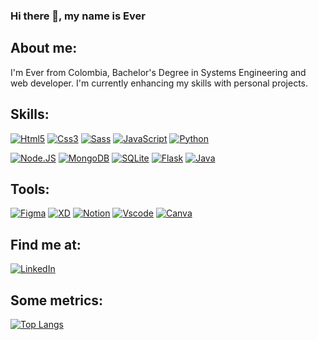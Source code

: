 ### Hi there 👋, my name is Ever

## About me:
I'm Ever from Colombia, Bachelor's Degree in Systems Engineering and web developer. I'm currently enhancing my skills with personal projects.
## Skills:
[![Html5](https://img.shields.io/badge/HTML5-f06529?style=for-the-badge&logo=html5&logoColor=white)]()
[![Css3](https://img.shields.io/badge/CSS-2965f1?style=for-the-badge&logo=css3&logoColor=white)]()
[![Sass](https://img.shields.io/badge/SASS-da5496?style=for-the-badge&logo=SASS&logoColor=white)]()
[![JavaScript](https://img.shields.io/badge/JavaScript-F7DF1E?style=for-the-badge&logo=javascript&logoColor=101010)]()
[![Python](https://img.shields.io/badge/python-ffd43b?style=for-the-badge&logo=python&logoColor=2300C4CC)]()

[![Node.JS](https://img.shields.io/badge/Node.JS-339933?style=for-the-badge&logo=node.js&logoColor=white)]()
[![MongoDB](https://img.shields.io/badge/MongoDB-47A248?style=for-the-badge&logo=mongodb&logoColor=white)]()
[![SQLite](https://img.shields.io/badge/SQLite-6fb6f6?style=for-the-badge&logo=SQLite&logoColor=white)]()
[![Flask](https://img.shields.io/badge/flask-ffffff?style=for-the-badge&logo=flask&logoColor=101010)]()
[![Java](https://img.shields.io/badge/Java-%23ED8B00?style=for-the-badge&logo=Java&logoColor=white)]() 
<!-- [![React](https://img.shields.io/badge/react-61dbfb?style=for-the-badge&logo=react&logoColor=white&labelColor=101010)]() -->

## Tools:
[![Figma](https://img.shields.io/badge/figma-%23F24E1E?style=for-the-badge&logo=figma&logoColor=white)]()
[![XD](https://img.shields.io/badge/Adobe%20XD-470137?style=for-the-badge&logo=Adobe%20XD&logoColor=white)]()
[![Notion](https://img.shields.io/badge/Notion-%23000000?style=for-the-badge&logo=Notion&logoColor=white)]()
[![Vscode](https://img.shields.io/badge/Visual%20Studio%20Code-0078d7.svg?style=for-the-badge&logo=visual-studio-code&logoColor=white)]()
[![Canva](https://img.shields.io/badge/Canva-%2300C4CC.svg?style=for-the-badge&logo=canva&logoColor=white)]()

## Find me at:
[![LinkedIn](https://img.shields.io/badge/LinkedIn-Ever_Navarro-0077B5?style=for-the-badge&logo=linkedin&logoColor=white)](https://www.linkedin.com/in/ever-navarro/)

## Some metrics:
[![Top Langs](https://github-readme-stats.vercel.app/api/top-langs/?username=G-nava&layout=compact)](https://github.com/G-nava/github-readme-stats)
<!-- [![t]()]()-->





<!-- https://github.com/Ileriayo/markdown-badges -->
